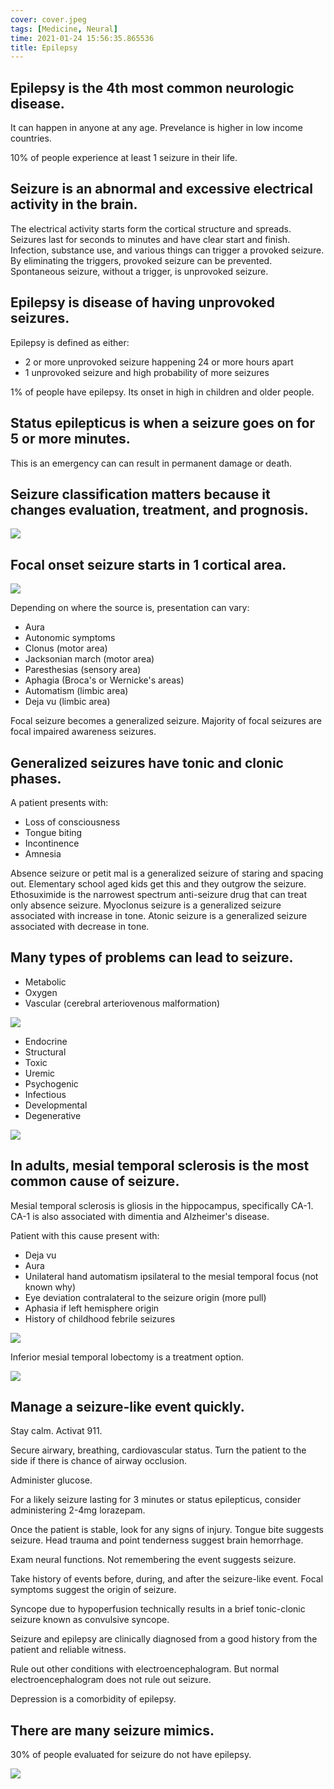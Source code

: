 ```yaml
---
cover: cover.jpeg
tags: [Medicine, Neural]
time: 2021-01-24 15:56:35.865536
title: Epilepsy
---
```


## Epilepsy is the 4th most common neurologic disease.
It can happen in anyone at any age.
Prevelance is higher in low income countries.

10% of people experience at least 1 seizure in their life.

## Seizure is an abnormal and excessive electrical activity in the brain.
The electrical activity starts form the cortical structure and spreads.
Seizures last for seconds to minutes and have clear start and finish.
Infection, substance use, and various things can trigger a provoked seizure.
By eliminating the triggers, provoked seizure can be prevented.
Spontaneous seizure, without a trigger, is unprovoked seizure.

## Epilepsy is disease of having unprovoked seizures.
Epilepsy is defined as either:
- 2 or more unprovoked seizure happening 24 or more hours apart
- 1 unprovoked seizure and high probability of more seizures

1% of people have epilepsy.
Its onset in high in children and older people.

## Status epilepticus is when a seizure goes on for 5 or more minutes.
This is an emergency can can result in permanent damage or death.

## Seizure classification matters because it changes evaluation, treatment, and prognosis.

![](image/class.png)

## Focal onset seizure starts in 1 cortical area.

![](image/source.png)

Depending on where the source is, presentation can vary:
- Aura
- Autonomic symptoms
- Clonus (motor area)
- Jacksonian march (motor area)
- Paresthesias (sensory area)
- Aphagia (Broca's or Wernicke's areas)
- Automatism (limbic area)
- Deja vu (limbic area)


Focal seizure becomes a generalized seizure.
Majority of focal seizures are focal impaired awareness seizures.

## Generalized seizures have tonic and clonic phases.

A patient presents with:
- Loss of consciousness
- Tongue biting
- Incontinence
- Amnesia

Absence seizure or petit mal is a generalized seizure of staring and spacing out.
Elementary school aged kids get this and they outgrow the seizure.
Ethosuximide is the narrowest spectrum anti-seizure drug that can treat only absence seizure.
Myoclonus seizure is a generalized seizure associated with increase in tone.
Atonic seizure is a generalized seizure associated with decrease in tone. 

## Many types of problems can lead to seizure.
- Metabolic
- Oxygen
- Vascular (cerebral arteriovenous malformation)

![](image/avm.png)

- Endocrine
- Structural
- Toxic
- Uremic
- Psychogenic
- Infectious
- Developmental
- Degenerative

![](image/causes.png)

## In adults, mesial temporal sclerosis is the most common cause of seizure.
Mesial temporal sclerosis is gliosis in the hippocampus, specifically CA-1.
CA-1 is also associated with dimentia and Alzheimer's disease.

Patient with this cause present with:
- Deja vu
- Aura
- Unilateral hand automatism ipsilateral to the mesial temporal focus (not known why)
- Eye deviation contralateral to the seizure origin (more pull)
- Aphasia if left hemisphere origin
- History of childhood febrile seizures

![](image/mts.png)

Inferior mesial temporal lobectomy is a treatment option.

![](image/mtsremove.png)

## Manage a seizure-like event quickly.
Stay calm.
Activat 911.

Secure airwary, breathing, cardiovascular status.
Turn the patient to the side if there is chance of airway occlusion. 

Administer glucose.

For a likely seizure lasting for 3 minutes or status epilepticus, consider administering 2-4mg lorazepam.

Once the patient is stable, look for any signs of injury.
Tongue bite suggests seizure.
Head trauma and point tenderness suggest brain hemorrhage.

Exam neural functions.
Not remembering the event suggests seizure.

Take history of events before, during, and after the seizure-like event.
Focal symptoms suggest the origin of seizure.

Syncope due to hypoperfusion technically results in a brief tonic-clonic seizure known as convulsive syncope. 

Seizure and epilepsy are clinically diagnosed from a good history from the patient and reliable witness.

Rule out other conditions with electroencephalogram.
But normal electroencephalogram does not rule out seizure.

Depression is a comorbidity of epilepsy.

## There are many seizure mimics.

30% of people evaluated for seizure do not have epilepsy.

![](image/mimics.png)
